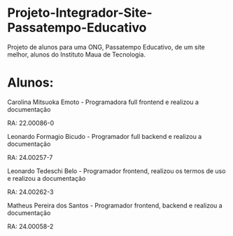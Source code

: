# Projeto-Integrador-Site-Passatempo-Educativo
Projeto de alunos para uma ONG, Passatempo Educativo, de um site melhor, alunos do  Instituto Maua de Tecnologia.

# Alunos:

Carolina Mitsuoka Emoto - Programadora full frontend e realizou a documentação

RA: 22.00086-0


Leonardo Formagio Bicudo - Programador full backend e realizou a documentação

RA: 24.00257-7


Leonardo Tedeschi Belo - Programador frontend, realizou os termos de uso e realizou a documentação 

RA: 24.00262-3


Matheus Pereira dos Santos - Programador frontend, backend e realizou a documentação

RA: 24.00058-2

